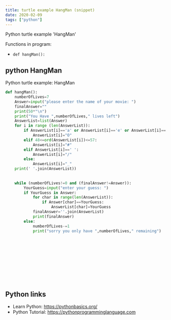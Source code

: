 ```yaml
---
title: turtle example HangMan (snippet)
date: 2020-02-09
tags: ["python"]
---
```

Python turtle example 'HangMan'

Functions in program: 
* `def hangMan():`

## python HangMan

Python turtle example: HangMan

```python
def hangMan():
    numberOfLives=7
    Answer=input("please enter the name of your movie: ")
    finalAnswer=""
    print(50*"\n")
    print("You Have ",numberOfLives," lives left")
    AnswerList=list(Answer)
    for i in range (len(AnswerList)):
        if AnswerList[i]=='a' or AnswerList[i]=='e' or AnswerList[i]=='i' or AnswerList[i]=='o' or AnswerList[i]=='u':
            AnswerList[i]="O"
        elif 48<=ord(AnswerList[i])<=57:
            AnswerList[i]="#"
        elif AnswerList[i]==' ':
            AnswerList[i]="/"
        else:
            AnswerList[i]="_"        
    print(' '.join(AnswerList))
    
   
    while (numberOfLives!=0 and (finalAnswer!=Answer)):
        YourGuess=input("enter your guess: ")
        if YourGuess in Answer:
            for char in range(len(AnswerList)):
                if Answer[char]==YourGuess:
                    AnswerList[char]=YourGuess
            finalAnswer=''.join(AnswerList)
            print(finalAnswer)
        else:
            numberOfLives-=1
            print("sorry you only have ",numberOfLives," remaining") 
           
            
      
        
    
            

          

    


```

## Python links

- Learn Python: https://pythonbasics.org/
- Python Tutorial: https://pythonprogramminglanguage.com
